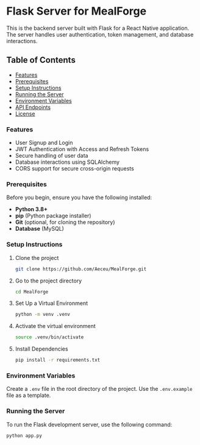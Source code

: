 # Flask Server for MealForge

This is the backend server built with Flask for a React Native application. The server handles user authentication, token management, and database interactions.

## Table of Contents

- [Features](#features)
- [Prerequisites](#prerequisites)
- [Setup Instructions](#setup-instructions)
- [Running the Server](#running-the-server)
- [Environment Variables](#environment-variables)
- [API Endpoints](#api-endpoints)
- [License](#license)

### Features

- User Signup and Login
- JWT Authentication with Access and Refresh Tokens
- Secure handling of user data
- Database interactions using SQLAlchemy
- CORS support for secure cross-origin requests

### Prerequisites

Before you begin, ensure you have the following installed:

- **Python 3.8+**
- **pip** (Python package installer)
- **Git** (optional, for cloning the repository)
- **Database** (MySQL)

### Setup Instructions

1. Clone the project

   ```bash
   git clone https://github.com/Aeceu/MealForge.git
   ```

2. Go to the project directory

   ```bash
   cd MealForge
   ```

3. Set Up a Virtual Environment

   ```bash
   python -m venv .venv
   ```

4. Activate the virtual environment

   ```bash
   source .venv/bin/activate
   ```

5. Install Dependencies
   ```bash
   pip install -r requirements.txt
   ```

### Environment Variables

Create a `.env` file in the root directory of the project. Use the `.env.example` file as a template.

### Running the Server

To run the Flask development server, use the following command:

```bash
python app.py
```
